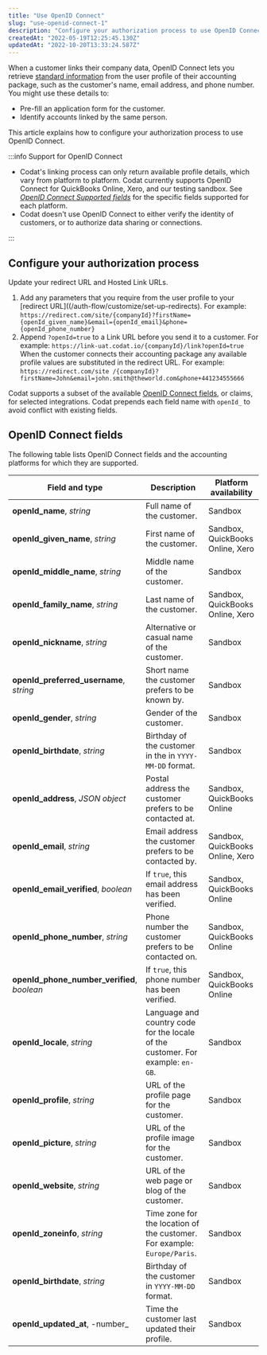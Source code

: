 ```yaml
---
title: "Use OpenID Connect"
slug: "use-openid-connect-1"
description: "Configure your authorization process to use OpenID Connect protocol"
createdAt: "2022-05-19T12:25:45.130Z"
updatedAt: "2022-10-20T13:33:24.587Z"
---
```


When a customer links their company data, OpenID Connect lets you retrieve [standard information](/auth-flow/customize/use-openid-connect-1#openid-connect-fields) from the user profile of their accounting package, such as the customer's name, email address, and phone number. You might use these details to:

- Pre-fill an application form for the customer.
- Identify accounts linked by the same person.

This article explains how to configure your authorization process to use OpenID Connect.

:::info Support for OpenID Connect

- Codat's linking process can only return available profile details, which vary from platform to platform. Codat currently supports OpenID Connect for QuickBooks Online, Xero, and our testing sandbox. See [_OpenID Connect Supported fields_](/auth-flow/customize/use-openid-connect-1#openid-connect-fields) for the specific fields supported for each platform.
- Codat doesn't use OpenID Connect to either verify the identity of customers, or to authorize data sharing or connections.

:::

## Configure your authorization process

Update your redirect URL and Hosted Link URLs.

1. Add any parameters that you require from the user profile to your [redirect URL]((/auth-flow/customize/set-up-redirects). For example:
   `https://redirect.com/site/{companyId}?firstName={openId_given_name}&email={openId_email}&phone={openId_phone_number}`
2. Append `?openId=true` to a Link URL before you send it to a customer. For example:
   `https://link-uat.codat.io/{companyId}/link?openId=true`
   When the customer connects their accounting package any available profile values are substituted in the redirect URL. For example:
   `https://redirect.com/site /{companyId}?firstName=John&email=john.smith@theworld.com&phone+441234555666`

Codat supports a subset of the available [OpenID Connect fields](https://openid.net/specs/openid-connect-core-1_0.html#StandardClaims), or claims, for selected integrations. Codat prepends each field name with `openId_` to avoid conflict with existing fields.

## OpenID Connect fields

The following table lists OpenID Connect fields and the accounting platforms for which they are supported.

| Field and type                               | Description                                                                     | Platform availability            |
|----------------------------------------------|---------------------------------------------------------------------------------|----------------------------------|
| **openId_name**, _string_                    | Full name of the customer.                                                      | Sandbox                          |
| **openId_given_name**, _string_              | First name of the customer.                                                     | Sandbox, QuickBooks Online, Xero |
| **openId_middle_name**, _string_             | Middle name of the customer.                                                    | Sandbox                          |
| **openId_family_name**, _string_             | Last name of the customer.                                                      | Sandbox, QuickBooks Online, Xero |
| **openId_nickname**, _string_                | Alternative or casual name of the customer.                                     | Sandbox                          |
| **openId_preferred_username**, _string_      | Short name the customer prefers to be known by.                                 | Sandbox                          |
| **openId_gender**, _string_                  | Gender of the customer.                                                         | Sandbox                          |
| **openId_birthdate**, _string_               | Birthday of the customer in the in `YYYY-MM-DD` format.                         | Sandbox                          |
| **openId_address**, _JSON object_            | Postal address the customer prefers to be contacted at.                         | Sandbox, QuickBooks Online       |
| **openId_email**, _string_                   | Email address the customer prefers to be contacted by.                          | Sandbox, QuickBooks Online, Xero |
| **openId_email_verified**, _boolean_         | If `true`, this email address has been verified.                                | Sandbox, QuickBooks Online       |
| **openId_phone_number**, _string_            | Phone number the customer prefers to be contacted on.                           | Sandbox, QuickBooks Online       |
| **openId_phone_number_verified**, _boolean_  | If `true`, this phone number has been verified.                                 | Sandbox, QuickBooks Online       |
| **openId_locale**, _string_                  | Language and country code for the locale of the customer. For example: `en-GB`. | Sandbox                          |
| **openId_profile**, _string_                 | URL of the profile page for the customer.                                       | Sandbox                          |
| **openId_picture**, _string_                 | URL of the profile image for the customer.                                      | Sandbox                          |
| **openId_website**, _string_                 | URL of the web page or blog of the customer.                                    | Sandbox                          |
| **openId_zoneinfo**, _string_                | Time zone for the location of the customer. For example: `Europe/Paris`.        | Sandbox                          |
| **openId_birthdate**, _string_               | Birthday of the customer in `YYYY-MM-DD` format.                                | Sandbox                          |
| **openId_updated_at**, -number_              | Time the customer last updated their profile.                                   | Sandbox                          |
